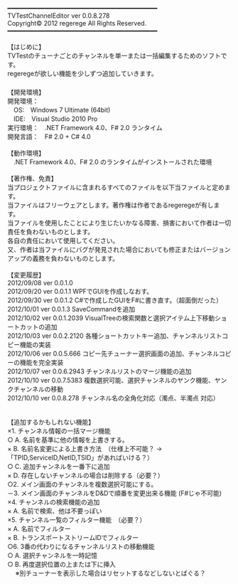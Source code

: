 ﻿﻿━━━━━━━━━━━━━━━━━━━━━━━━━━━━━━━━━━━━━━━━<br/>
                       TVTestChannelEditor   ver 0.0.8.278<br/>
                          Copyright© 2012 regerege  All Rights Reserved.<br/>
━━━━━━━━━━━━━━━━━━━━━━━━━━━━━━━━━━━━━━━━<br/>
<br/>
【はじめに】<br/>
TVTestのチューナごとのチャンネルを単一または一括編集するためのソフトです。<br/>
regeregeが欲しい機能を少しずつ追加していきます。<br/>
<br/>
【開発環境】<br/>
開発環境：<br/>
　OS:　Windows 7 Ultimate (64bit)<br/>
　IDE:　Visual Studio 2010 Pro<br/>
実行環境：　.NET Framework 4.0、F# 2.0 ランタイム<br/>
開発言語：　F# 2.0 + C# 4.0<br/>
<br/>
【動作環境】<br/>
　.NET Framework 4.0、F# 2.0 のランタイムがインストールされた環境<br/>
<br/>
【著作権、免責】<br/>
当プロジェクトファイルに含まれるすべてのファイルを以下当ファイルと定めます。<br/>
当ファイルはフリーウェアとします。著作権は作者であるregeregeが有します。<br/>
当ファイルを使用したことにより生じたいかなる障害、損害において作者は一切責任を負わないものとします。<br/>
各自の責任において使用してください。<br/>
又、作者は当ファイルにバグが発見された場合においても修正またはバージョンアップの義務を負わないものとします。<br/>
<br/>
【変更履歴】<br/>
2012/09/08  ver 0.0.1.0<br/>
2012/09/20  ver 0.0.1.1     WPFでGUIを作成しなおす。<br/>
2012/09/30  ver 0.0.1.2     C#で作成したGUIをF#に書き直す。（超面倒だった）<br/>
2012/10/01  ver 0.0.1.3     SaveCommandを追加<br/>
2012/10/02  ver 0.0.1.2039  VisualTreeの検索関数と選択アイテム上下移動ショートカットの追加<br/>
2012/10/03  ver 0.0.2.2120  各種ショートカットキー追加、チャンネルリストコピー機能の実装<br/>
2012/10/06  ver 0.0.5.666   コピー先チューナー選択画面の追加、チャンネルコピーの機能を完全実装<br/>
2012/10/07  ver 0.0.6.2943  チャンネルリストのマージ機能の追加<br/>
2012/10/10  ver 0.0.7.5383  複数選択可能、選択チャンネルのヤンク機能、ヤンクチャンネルの移動<br/>
2012/10/10  ver 0.0.8.278   チャンネル名の全角化対応（濁点、半濁点 対応）<br/>
<br/>
<br/>
【追加するかもしれない機能】<br/>
×1. チャンネル情報の一括マージ機能<br/>
○ A. 名前を基準に他の情報を上書きする。<br/>
× B. 名前名変更による上書き方法　（仕様上不可能？ -> 「TPID,ServiceID,NetID,TSID」があればいける？）<br/>
○ C. 追加チャンネルを一番下に追加<br/>
× D. 存在しないチャンネルの場合は削除する（必要？）<br/>
○2. メイン画面のチャンネルを複数選択可能にする。<br/>
－3. メイン画面のチャンネルをD&Dで順番を変更出来る機能 (F#じゃ不可能)<br/>
×4. チャンネルの検索機能の追加<br/>
× A. 名前で検索、他は不要っぽい<br/>
×5. チャンネル一覧のフィルター機能　（必要？）<br/>
× A. 名前でフィルター<br/>
× B. トランスポートストリームIDでフィルター<br/>
○6. 3番の代わりになるチャンネルリストの移動機能<br/>
○ A. 選択チャンネルを一時記憶<br/>
○ B. 再度選択位置の上または下に挿入<br/>
　 ※別チューナーを表示した場合はリセットするなどしないとばぐる？<br/>
<br/>
<br/>
